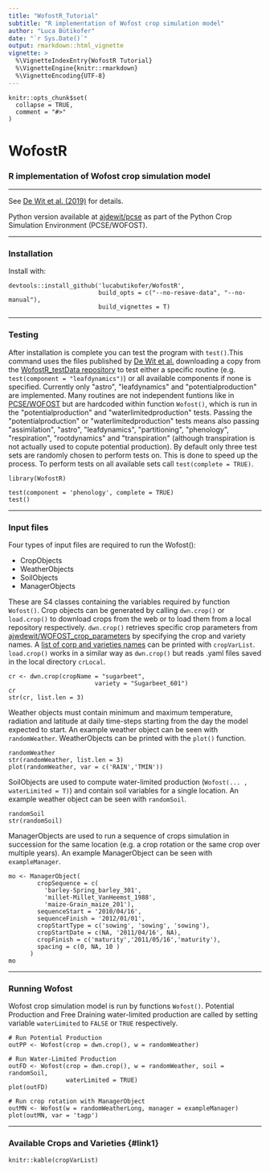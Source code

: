 ```yaml
---
title: "WofostR_Tutorial"
subtitle: "R implementation of Wofost crop simulation model"
author: "Luca Bütikofer"
date: "`r Sys.Date()`"
output: rmarkdown::html_vignette
vignette: >
  %\VignetteIndexEntry{WofostR Tutorial}
  %\VignetteEngine{knitr::rmarkdown}
  %\VignetteEncoding{UTF-8}
---
```


```{r setup, include = FALSE}
knitr::opts_chunk$set(
  collapse = TRUE,
  comment = "#>"
)
```

# WofostR
### R implementation of Wofost crop simulation model

***
See [De Wit et al. (2019)][1] for details.

Python version available at [ajdewit/pcse][2] as part of the Python Crop Simulation Environment (PCSE/WOFOST).

***
### Installation
Install with:

```{r, eval = FALSE}
devtools::install_github('lucabutikofer/WofostR',
                         build_opts = c("--no-resave-data", "--no-manual"),
                         build_vignettes = T)
```

***
### Testing

After installation is complete you can test the program with `test()`.This command uses the files published by [De Wit et al.][1] downloading a copy from the [WofostR_testData repository][3] to test either a specific routine (e.g. `test(component = "leafdynamics")`) or all available components if none is specified. Currently only "astro", "leafdynamics" and "potentialproduction" are implemented. Many routines are not independent funtions like in [PCSE/WOFOST][2] but are hardcoded within function `Wofost()`, which is run in the "potentialproduction" and "waterlimitedproduction" tests. Passing the "potentialproduction" or "waterlimitedproduction" tests means also passing "assimilation", "astro", "leafdynamics", "partitioning", "phenology", "respiration", "rootdynamics" and "transpiration" (although transpiration is not actually used to copute potential production).
By default only three test sets are randomly chosen to perform tests on. This is done to speed up the process. To perform tests on all available sets call `test(complete = TRUE)`.


```{r, echo = FALSE}
library(WofostR)
```

```{r, eval = FALSE}
test(component = 'phenology', complete = TRUE)
test()
```

***
### Input files

Four types of input files are required to run the Wofost():

- CropObjects
- WeatherObjects
- SoilObjects
- ManagerObjects

These are S4 classes containing the variables required by function `Wofost()`. Crop objects can be generated by calling `dwn.crop()` or `load.crop()` to download crops from the web or to load them from a local repository respectively. `dwn.crop()` retrieves specific crop parameters from [ajwdewit/WOFOST_crop_parameters][4] by specifying the crop and variety names. A [list of corp and varieties names](#link1) can be printed with `cropVarList`.
`load.crop()` works in a similar way as `dwn.crop()` but reads .yaml files saved in the local directory `crLocal`.


```{r}
cr <- dwn.crop(cropName = "sugarbeet",
                        variety = "Sugarbeet_601")
cr
str(cr, list.len = 3)
```

Weather objects must contain minimum and maximum temperature, radiation and latitude at daily time-steps starting from the day the model expected to start. An example weather object can be seen with `randomWeather`. WeatherObjects can be printed with the `plot()` function.

```{r, fig.height = 4, fig.width = 7}
randomWeather
str(randomWeather, list.len = 3)
plot(randomWeather, var = c('RAIN','TMIN'))
```

SoilObjects are used to compute water-limited production (`Wofost(... , waterLimited = T)`) and contain soil variables for a single location. An example weather object can be seen with `randomSoil`.

```{r}
randomSoil
str(randomSoil)
```

ManagerObjects are used to run a sequence of crops simulation in succession for the same location (e.g. a crop rotation or the same crop over multiple years). An example ManagerObject can be seen with `exampleManager`.

```{r}
mo <- ManagerObject(
        cropSequence = c(
          'barley-Spring_barley_301',
          'millet-Millet_VanHeemst_1988',
          'maize-Grain_maize_201'),
        sequenceStart = '2010/04/16',
        sequenceFinish = '2012/01/01',
        cropStartType = c('sowing', 'sowing', 'sowing'),
        cropStartDate = c(NA, '2011/04/16', NA),
        cropFinish = c('maturity','2011/05/16','maturity'),
        spacing = c(0, NA, 10 )
      )
mo
```

***
### Running Wofost

Wofost crop simulation model is run by functions `Wofost()`. Potential Production and Free Draining water-limited production are called by setting variable `waterLimited` to `FALSE` or `TRUE` respectively.

```{r, fig.show = 'hold', fig.height = 6, fig.width = 7}
# Run Potential Production
outPP <- Wofost(crop = dwn.crop(), w = randomWeather)

# Run Water-Limited Production
outFD <- Wofost(crop = dwn.crop(), w = randomWeather, soil = randomSoil,
                waterLimited = TRUE)
plot(outFD)
```

```{r, fig.show = 'hold', fig.height = 4, fig.width = 7}
# Run crop rotation with ManagerObject
outMN <- Wofost(w = randomWeatherLong, manager = exampleManager)
plot(outMN, var = 'tagp')
```


***
### Available Crops and Varieties {#link1}

```{r, echo=FALSE}
knitr::kable(cropVarList)
```


[1]: https://doi.org/10.1016/j.agsy.2018.06.018
[2]: https://github.com/ajwdewit/pcse.git
[3]: https://github.com/lucabutikofer/WofostR_testData.git
[4]: https://github.com/ajwdewit/WOFOST_crop_parameters.git
